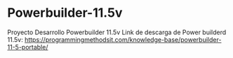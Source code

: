# Powerbuilder-11.5v
Proyecto Desarrollo Powerbuilder 11.5v
Link  de descarga de Power builderd 11.5v: https://programmingmethodsit.com/knowledge-base/powerbuilder-11-5-portable/

